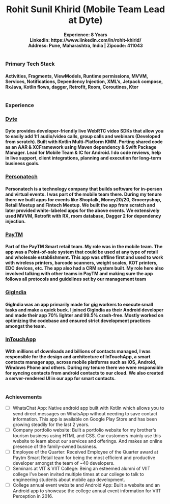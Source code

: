 <h1 align="center">
Rohit Sunil Khirid (Mobile Team Lead at Dyte)
</h1>
<h4 align="center">
Experience: 8 Years <br/>
LinkedIn: https://www.linkedin.com/in/rohit-khirid/ <br/>
Address: Pune, Maharashtra, India | Zipcode: 411043
</h4>

<h1 align="center">
 <h3>Primary Tech Stack</h3> 
 <h4>
   Activities, Fragments, ViewModels, Runtime permissions, MVVM, Services, Notifications, Dependency Injection, XML’s, Jetpack compose, RxJava, Kotlin flows, dagger, Retrofit, Room, Coroutines, Ktor
 </h4> 
</h1>

<h1 align="center">
 <h3>Experience</h3> 
</h1>
 
### [Dyte]("https://www.dyte.io")
#### Dyte provides developer-friendly live WebRTC video SDKs that allow you to easily add 1:1 audio/video calls, group calls and webinars (Developed from scratch). Built with Kotlin Multi-Platform KMM. Porting shared code as an AAR & XCFramework using Maven dependency & Swift Package Manager. Lead for Mobile Team & IC for Android. I do code reviews, help in live support, client integrations, planning and execution for long-term business goals.

### [Personatech]("https://www.personatech.com")
#### Personatech is a technology company that builds software for in-person and virtual events. I was part of the mobile team there. During my tenure there we built apps for events like Shoptalk, Money20/20, Groceryshop, Retail Meetup and Fintech Meetup. We built the app from scratch and later provided white-labeled apps for the above events. We extensively used MVVM, Retrofit with RX, room database, Dagger 2 for dependency injection.

### [PayTM]("https://www.paytm.com")
#### Part of the PayTM Smart retail team. My role was in the mobile team. The app was a Point-of-sale system that could be used at any type of retail and wholesale establishment. This app was offline first and used to work with wireless printers, barcode scanners, weight scales, KOT printers, EDC devices, etc. The app also had a CRM system built. My role here also involved talking with other teams in PayTM and making sure the app follows all protocols and guidelines set by our management team

### [GigIndia]("https://www.gigindia.in")
#### GigIndia was an app primarily made for gig workers to execute small tasks and make a quick buck. I joined GigIndia as their Android developer and made their app 70% lighter and 99.5% crash-free. Mostly worked on optimizing the codebase and ensured strict development practices amongst the team.
 
### [InTouchApp]("https://www.intouchapp.com")
#### With millions of downloads and billions of contacts managed, I was responsible for the design and architecture of InTouchApp, a smart contacts manager app, across mobile platforms such as iOS, Android, Windows Phone and others. During my tenure there we were responsible for syncing contacts from android contacts to our cloud. We also created a server-rendered UI in our app for smart contacts.

<h1 align="center">
 <h3>Achievements</h3> 
</h1>

- [ ] WhatsChat App: Native android app built with Kotlin which allows you to send direct messages on WhatsApp without needing to save contact information. This app is available on Google Play Store and has been growing steadily for the last 2 years.
- [ ] Company portfolio website: Built a portfolio website for my brother's tourism business using HTML and CSS. Our customers mainly use this website to learn about our services and offerings. And makes an online presence of the family-owned business.
- [ ] Employee of the Quarter: Received Employee of the Quarter award at Paytm Smart Retail team for being the most efficient and productive developer amongst the team of ~40 developers.
- [ ] Seminars at VIT & VIIT College: Being an esteemed alumni of VIIT college I’ve been invited multiple times at our college to talk to engineering students about mobile app development. 
- [ ] College annual event website and Android App: Built a website and an Android app to showcase the college annual event information for VIIT Perception in 2016.
